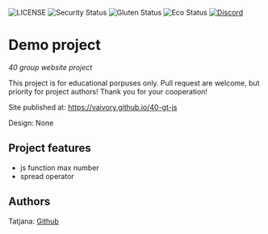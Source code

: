 ![LICENSE](https://img.shields.io/badge/license-MIT-blue.svg?style=flat-square)
![Security Status](https://img.shields.io/security-headers?label=Security&url=https%3A%2F%2Fgithub.com&style=flat-square)
![Gluten Status](https://img.shields.io/badge/Gluten-Free-green.svg)
![Eco Status](https://img.shields.io/badge/ECO-Friendly-green.svg)
[![Discord](https://discord.com/api/guilds/571393319201144843/widget.png)](https://discord.gg/dRwW4rw)
# Demo project
_40 group website project_

This project is for educational porpuses only. Pull request are welcome, but priority for project authors! Thank you for your cooperation!


Site published at: https://vaivory.github.io/40-gt-js


Design: None
## Project features
-   js function max number
-   spread operator
## Authors
Tatjana: [Github](https://github.com/vaivory)